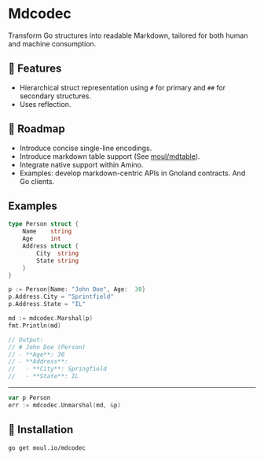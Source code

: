 # Mdcodec

Transform Go structures into readable Markdown, tailored for both human and machine consumption.

## 🌟 Features

- Hierarchical struct representation using `#` for primary and `##` for secondary structures.
- Uses reflection.

## 🚀 Roadmap

- Introduce concise single-line encodings.
- Introduce markdown table support (See [moul/mdtable](https://github.com/moul/mdtable)).
- Integrate native support within Amino.
- Examples: develop markdown-centric APIs in Gnoland contracts. And Go clients.

## Examples

```go
type Person struct {
    Name    string
    Age     int
    Address struct {
        City  string
        State string
    }
}

p := Person{Name: "John Doe", Age:  30}
p.Address.City = "Sprintfield"
p.Address.State = "IL"

md := mdcodec.Marshal(p)
fmt.Println(md)

// Output:
// # John Doe (Person)
// - **Age**: 30
// - **Address**:
//   - **City**: Springfield
//   - **State**: IL
```

---

```go
var p Person
err := mdcodec.Unmarshal(md, &p)
```

## 🔧 Installation

    go get moul.io/mdcodec
